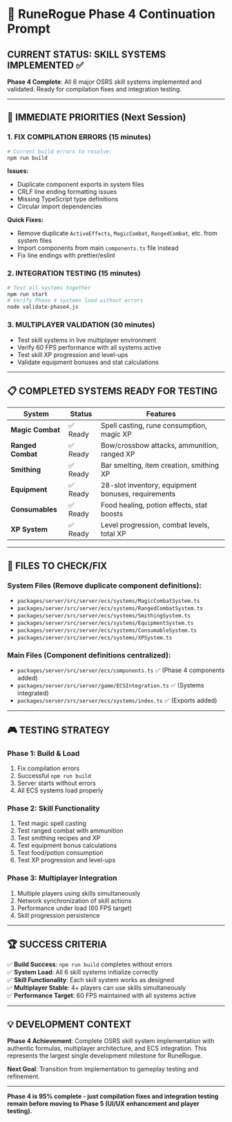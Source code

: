 # 🚀 RuneRogue Phase 4 Continuation Prompt

## CURRENT STATUS: SKILL SYSTEMS IMPLEMENTED ✅

**Phase 4 Complete**: All 6 major OSRS skill systems implemented and validated. Ready for compilation fixes and integration testing.

---

## 🎯 IMMEDIATE PRIORITIES (Next Session)

### 1. **FIX COMPILATION ERRORS** (15 minutes)

```bash
# Current build errors to resolve:
npm run build
```

**Issues:**

- Duplicate component exports in system files
- CRLF line ending formatting issues
- Missing TypeScript type definitions
- Circular import dependencies

**Quick Fixes:**

- Remove duplicate `ActiveEffects`, `MagicCombat`, `RangedCombat`, etc. from system files
- Import components from main `components.ts` file instead
- Fix line endings with prettier/eslint

### 2. **INTEGRATION TESTING** (15 minutes)

```bash
# Test all systems together
npm run start
# Verify Phase 4 systems load without errors
node validate-phase4.js
```

### 3. **MULTIPLAYER VALIDATION** (30 minutes)

- Test skill systems in live multiplayer environment
- Verify 60 FPS performance with all systems active
- Test skill XP progression and level-ups
- Validate equipment bonuses and stat calculations

---

## 📋 COMPLETED SYSTEMS READY FOR TESTING

| System            | Status   | Features                                           |
| ----------------- | -------- | -------------------------------------------------- |
| **Magic Combat**  | ✅ Ready | Spell casting, rune consumption, magic XP          |
| **Ranged Combat** | ✅ Ready | Bow/crossbow attacks, ammunition, ranged XP        |
| **Smithing**      | ✅ Ready | Bar smelting, item creation, smithing XP           |
| **Equipment**     | ✅ Ready | 28-slot inventory, equipment bonuses, requirements |
| **Consumables**   | ✅ Ready | Food healing, potion effects, stat boosts          |
| **XP System**     | ✅ Ready | Level progression, combat levels, total XP         |

---

## 🔧 FILES TO CHECK/FIX

### **System Files** (Remove duplicate component definitions):

- `packages/server/src/server/ecs/systems/MagicCombatSystem.ts`
- `packages/server/src/server/ecs/systems/RangedCombatSystem.ts`
- `packages/server/src/server/ecs/systems/SmithingSystem.ts`
- `packages/server/src/server/ecs/systems/EquipmentSystem.ts`
- `packages/server/src/server/ecs/systems/ConsumableSystem.ts`
- `packages/server/src/server/ecs/systems/XPSystem.ts`

### **Main Files** (Component definitions centralized):

- `packages/server/src/server/ecs/components.ts` ✅ (Phase 4 components added)
- `packages/server/src/server/game/ECSIntegration.ts` ✅ (Systems integrated)
- `packages/server/src/server/ecs/systems/index.ts` ✅ (Exports added)

---

## 🎮 TESTING STRATEGY

### **Phase 1: Build & Load**

1. Fix compilation errors
2. Successful `npm run build`
3. Server starts without errors
4. All ECS systems load properly

### **Phase 2: Skill Functionality**

1. Test magic spell casting
2. Test ranged combat with ammunition
3. Test smithing recipes and XP
4. Test equipment bonus calculations
5. Test food/potion consumption
6. Test XP progression and level-ups

### **Phase 3: Multiplayer Integration**

1. Multiple players using skills simultaneously
2. Network synchronization of skill actions
3. Performance under load (60 FPS target)
4. Skill progression persistence

---

## 🏆 SUCCESS CRITERIA

✅ **Build Success**: `npm run build` completes without errors  
✅ **System Load**: All 6 skill systems initialize correctly  
✅ **Skill Functionality**: Each skill system works as designed  
✅ **Multiplayer Stable**: 4+ players can use skills simultaneously  
✅ **Performance Target**: 60 FPS maintained with all systems active

---

## 💡 DEVELOPMENT CONTEXT

**Phase 4 Achievement**: Complete OSRS skill system implementation with authentic formulas, multiplayer architecture, and ECS integration. This represents the largest single development milestone for RuneRogue.

**Next Goal**: Transition from implementation to gameplay testing and refinement.

---

**Phase 4 is 95% complete - just compilation fixes and integration testing remain before moving to Phase 5 (UI/UX enhancement and player testing).**
